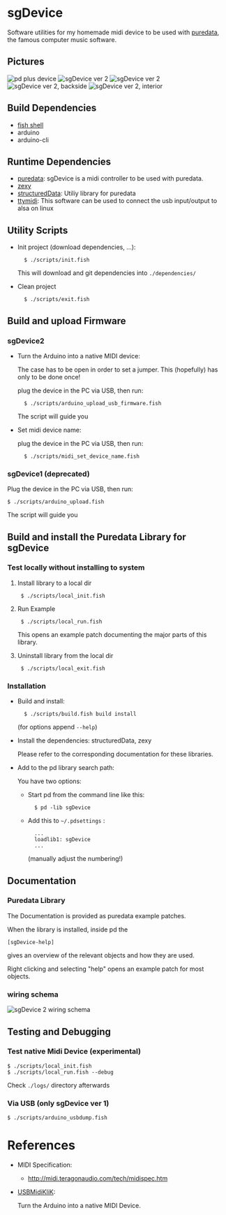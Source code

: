 # sgDevice

Software utilities for my homemade midi device to be used with [puredata](https://puredata.info/), the famous computer music software.

## Pictures

![pd plus device](img/small/pd-plus-device.jpg)
![sgDevice ver 2](img/small/20190827_135715.jpg)
![sgDevice ver 2](img/small/20190827_140000.jpg)
![sgDevice ver 2, backside](img/small/20190827_140756.jpg)
![sgDevice ver 2, interior](img/small/20190822_131132.jpg)


## Build Dependencies

- [fish shell](https://fishshell.com/)
- arduino
- arduino-cli

## Runtime Dependencies

- [puredata](https://puredata.info/): sgDevice is a midi controller to be used with puredata.
- [zexy](https://git.iem.at/pd/zexy)
- [structuredData](https://github.com/EsGeh/structuredData): Utiliy library for puredata
- [ttymidi](https://github.com/cjbarnes18/ttymidi): This software can be used to connect the usb input/output to alsa on linux

## Utility Scripts

- Init project (download dependencies, ...):

		$ ./scripts/init.fish
	
	This will download and git dependencies into `./dependencies/`

- Clean project

		$ ./scripts/exit.fish

## Build and upload Firmware

### sgDevice2

- Turn the Arduino into a native MIDI device:

    The case has to be open in order to set a jumper.
    This (hopefully) has only to be done once!

    plug the device in the PC via USB, then run:

        $ ./scripts/arduino_upload_usb_firmware.fish

    The script will guide you

- Set midi device name:

    plug the device in the PC via USB, then run:

        $ ./scripts/midi_set_device_name.fish

### sgDevice1 (deprecated)

Plug the device in the PC via USB, then run:

    $ ./scripts/arduino_upload.fish

The script will guide you

## Build and install the Puredata Library for sgDevice

### Test locally without installing to system

1. Install library to a local dir

		$ ./scripts/local_init.fish

2. Run Example

		$ ./scripts/local_run.fish

	This opens an example patch documenting the major parts of this library.

3. Uninstall library from the local dir

		$ ./scripts/local_exit.fish

### Installation

- Build and install:

        $ ./scripts/build.fish build install

    (for options append `--help`)

- Install the dependencies: structuredData, zexy

    Please refer to the corresponding documentation for these libraries.

- Add to the pd library search path:

	You have two options:

	- Start pd from the command line like this:

			$ pd -lib sgDevice

	- Add this to `~/.pdsettings` :

			...
			loadlib1: sgDevice
			...

	    (manually adjust the numbering!)

## Documentation

### Puredata Library

The Documentation is provided as puredata example patches.

When the library is installed, inside pd the

    [sgDevice-help]

gives an overview of the relevant objects and how they are used.

Right clicking and selecting "help" opens an example patch for most objects.

### wiring schema

![sgDevice 2 wiring schema](img/sgDevice2_wiring.svg)

## Testing and Debugging

### Test native Midi Device (experimental)

	$ ./scripts/local_init.fish
	$ ./scripts/local_run.fish --debug

Check `./logs/` directory afterwards

### Via USB (only sgDevice ver 1)

	$ ./scripts/arduino_usbdump.fish

# References

- MIDI Specification:

	- <http://midi.teragonaudio.com/tech/midispec.htm>

- [USBMidiKliK](https://github.com/EsGeh/USBMidiKliK.git):

	Turn the Arduino into a native MIDI Device.
